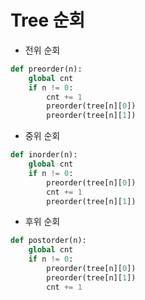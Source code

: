 # Tree 순회

- 전위 순회

```python
def preorder(n):
    global cnt
    if n != 0:
        cnt += 1
        preorder(tree[n][0])
        preorder(tree[n][1])
```

- 중위 순회

```python
def inorder(n):
    global cnt
    if n != 0:
        preorder(tree[n][0])
        cnt += 1
        preorder(tree[n][1])
```

- 후위 순회

```python
def postorder(n):
    global cnt
    if n != 0:
        preorder(tree[n][0])
        preorder(tree[n][1])
        cnt += 1
```